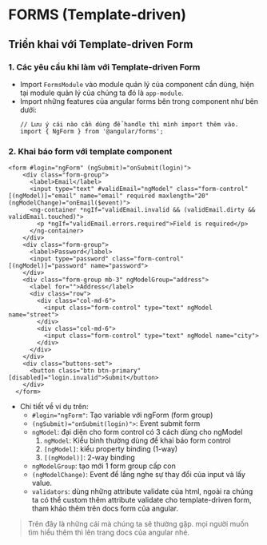 # FORMS (Template-driven)
## Triển khai với Template-driven Form
### 1. Các yêu cầu khi làm với Template-driven Form
  - Import `FormsModule` vào module quản lý của component cần dùng, hiện tại module quản lý của chúng ta đó là `app-module`.
  - Import những features của angular forms bên trong component như bên dưới: 
    ```
    // Lưu ý cái nào cần dùng để handle thì mình import thêm vào.
    import { NgForm } from '@angular/forms';
    ```
    
### 2. Khai báo form với template component
```
<form #login="ngForm" (ngSubmit)="onSubmit(login)">
    <div class="form-group">
      <label>Email</label>
      <input type="text" #validEmail="ngModel" class="form-control" [(ngModel)]="email" name="email" required maxlength="20" (ngModelChange)="onEmail($event)">
      <ng-container *ngIf="validEmail.invalid && (validEmail.dirty && validEmail.touched)">
        <p *ngIf="validEmail.errors.required">Field is required</p>
      </ng-container>
    </div>
    <div class="form-group">
      <label>Password</label>
      <input type="password" class="form-control" [(ngModel)]="password" name="password">
    </div>
    <div class="form-group mb-3" ngModelGroup="address">
      <label for="">Address</label>
      <div class="row">
        <div class="col-md-6">
          <input class="form-control" type="text" ngModel name="street">
        </div>
        <div class="col-md-6">
          <input class="form-control" type="text" ngModel name="city">
        </div>
      </div>
    </div>
    <div class="buttons-set">
      <button class="btn btn-primary" [disabled]="login.invalid">Submit</button>
    </div>
  </form>
  ```
  * Chi tiết về ví dụ trên:
    - `#login="ngForm"`: Tạo variable với ngForm (form group)
    - `(ngSubmit)="onSubmit(login)">`: Event submit form
    - `ngModel`: đại diện cho form control có 3 cách dùng cho ngModel
        1. `ngModel`: Kiểu bình thường dùng để khai báo form control
        2. `[ngModel]`: kiểu property binding (1-way)
        3. `[(ngModel)]`: 2-way binding
    - `ngModelGroup`: tạo mới 1 form group cấp con
    - `(ngModelChange)`: Event để lắng nghe sự thay đổi của input và lấy value.
    - `validators`: dùng những attribute validate của html, ngoài ra chúng ta có thể custom thêm attribute validate cho template-driven form, tham khảo thêm trên docs form của angular.

> Trên đây là những cái mà chúng ta sẽ thường gặp. mọi người muốn tìm hiểu thêm thì lên trang docs của angular nhé.
